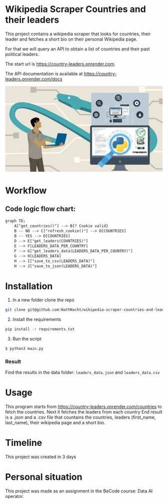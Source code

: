 # Wikipedia Scraper Countries and their leaders

This project contains a wikipedia scraper that looks for countries, their leader and fetches a short bio on their personal Wikipedia page.

For that we will query an API to obtain a list of countries and their past political leaders.

The start url is https://country-leaders.onrender.com.

The API documentation is available at https://country-leaders.onrender.com/docs

![alt text](image-1.png)

# Workflow

## Code logic flow chart:

```mermaid
graph TD;
    A["get_countries()"] --> B{? Cookie valid}
    B -- NO --> C["refresh_cookie()"] --> D[COUNTRIES]
    B -- YES --> D[COUNTRIES]
    D --> E["get_leaders(COUNTRIES)"]
    E --> F[LEADERS_DATA_PER_COUNTRY]
    F --> G["get_leaders_data(LEADERS_DATA_PER_COUNTRY)"]
    G --> H[LEADERS_DATA]
    H --> I["save_to_csv(LEADERS_DATA)"]
    H --> J["save_to_json(LEADERS_DATA)"]
```

# Installation

1. In a new folder clone the repo

```bash
git clone git@github.com:NathNacht/wikipedia-scraper-countries-and-leaders.git
```

2. Install the requirements

```bash
pip install -r requirements.txt
```

3. Run the script

```bash
$ python3 main.py
```


### Result

Find the results in the data folder: `leaders_data.json` and `leaders_data.csv`


# Usage

This program starts from https://country-leaders.onrender.com/countries to fetch the countries.
Next it fetches the leaders from each country
End result is a .json and a .csv file that countains the countries, leaders (first_name, last_name), their wikipedia page and a short bio.


# Timeline

This project was created in 3 days

# Personal situation

This project was made as an assignment in the BeCode course: Data AI operator.



